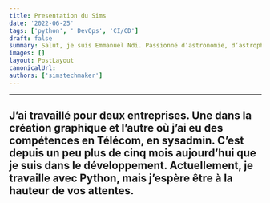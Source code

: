 ```yaml
---
title: Presentation du Sims
date: '2022-06-25'
tags: ['python', ' DevOps', 'CI/CD']
draft: false
summary: Salut, je suis Emmanuel Ndi. Passionné d’astronomie, d’astrophysique, mais surtout d’informatique.
images: []
layout: PostLayout
canonicalUrl:
authors: ['simstechmaker']
---
```


---

## J’ai travaillé pour deux entreprises. Une dans la création graphique et l’autre où j’ai eu des compétences en Télécom, en sysadmin. C’est depuis un peu plus de cinq mois aujourd’hui que je suis dans le développement. Actuellement, je travaille avec Python, mais j’espère être à la hauteur de vos attentes.
